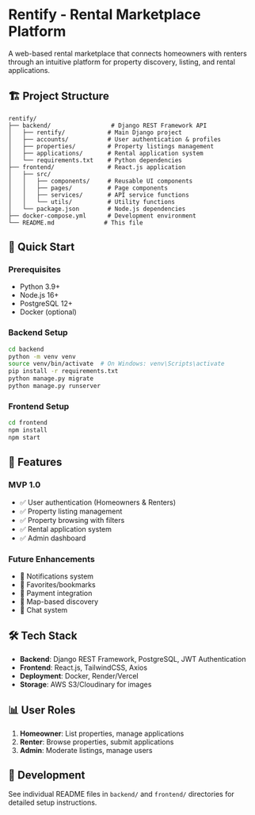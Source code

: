 # Rentify - Rental Marketplace Platform

A web-based rental marketplace that connects homeowners with renters through an intuitive platform for property discovery, listing, and rental applications.

## 🏗️ Project Structure

```
rentify/
├── backend/                 # Django REST Framework API
│   ├── rentify/            # Main Django project
│   ├── accounts/           # User authentication & profiles
│   ├── properties/         # Property listings management
│   ├── applications/       # Rental application system
│   └── requirements.txt    # Python dependencies
├── frontend/               # React.js application
│   ├── src/
│   │   ├── components/     # Reusable UI components
│   │   ├── pages/          # Page components
│   │   ├── services/       # API service functions
│   │   └── utils/          # Utility functions
│   └── package.json        # Node.js dependencies
├── docker-compose.yml      # Development environment
└── README.md              # This file
```

## 🚀 Quick Start

### Prerequisites
- Python 3.9+
- Node.js 16+
- PostgreSQL 12+
- Docker (optional)

### Backend Setup
```bash
cd backend
python -m venv venv
source venv/bin/activate  # On Windows: venv\Scripts\activate
pip install -r requirements.txt
python manage.py migrate
python manage.py runserver
```

### Frontend Setup
```bash
cd frontend
npm install
npm start
```

## 🎯 Features

### MVP 1.0
- ✅ User authentication (Homeowners & Renters)
- ✅ Property listing management
- ✅ Property browsing with filters
- ✅ Rental application system
- ✅ Admin dashboard

### Future Enhancements
- 🔄 Notifications system
- 🔄 Favorites/bookmarks
- 🔄 Payment integration
- 🔄 Map-based discovery
- 🔄 Chat system

## 🛠️ Tech Stack

- **Backend**: Django REST Framework, PostgreSQL, JWT Authentication
- **Frontend**: React.js, TailwindCSS, Axios
- **Deployment**: Docker, Render/Vercel
- **Storage**: AWS S3/Cloudinary for images

## 📊 User Roles

1. **Homeowner**: List properties, manage applications
2. **Renter**: Browse properties, submit applications
3. **Admin**: Moderate listings, manage users

## 🔧 Development

See individual README files in `backend/` and `frontend/` directories for detailed setup instructions.
